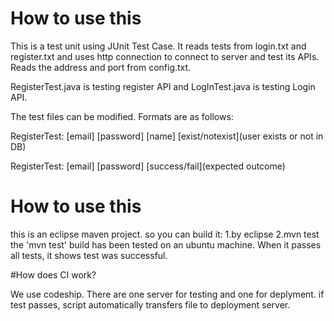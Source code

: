 # How to use this

This is a test unit using JUnit Test Case. It reads tests from login.txt and register.txt and uses http connection to connect to server and test its APIs. Reads the address and port from config.txt.

RegisterTest.java is testing register API and LogInTest.java is testing Login API.  

The test files can be modified. Formats are as follows:

RegisterTest:
[email] [password] [name] [exist/notexist](user exists or not in DB)

RegisterTest:
[email] [password] [success/fail](expected outcome)

# How to use this

this is an eclipse maven project. so you can build it:
1.by eclipse
2.mvn test
the 'mvn test' build has been tested on an ubuntu machine. When it passes all tests, it shows test was successful.

#How does CI work?

We use codeship. There are one server for testing and one for deplyment. if test passes, script automatically transfers file to deployment server.



